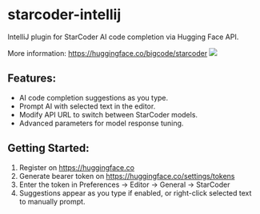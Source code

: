 starcoder-intellij
======================

IntelliJ plugin for StarCoder AI code completion via Hugging Face API.

More information: https://huggingface.co/bigcode/starcoder
![](https://huggingface.co/datasets/bigcode/admin/resolve/main/StarCoderBanner.png)

## Features:

* AI code completion suggestions as you type.
* Prompt AI with selected text in the editor.
* Modify API URL to switch between StarCoder models.
* Advanced parameters for model response tuning.

## Getting Started:

1. Register on https://huggingface.co
2. Generate bearer token on https://huggingface.co/settings/tokens
3. Enter the token in Preferences -> Editor -> General -> StarCoder
4. Suggestions appear as you type if enabled, or right-click selected text to manually prompt.
